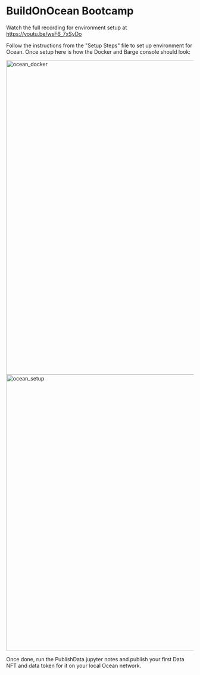 # BuildOnOcean Bootcamp
Watch the full recording for environment setup at https://youtu.be/wsF6_7xSyDo 

Follow the instructions from the "Setup Steps" file to set up environment for Ocean. Once setup here is how the Docker and Barge console should look:


<img width="842" alt="ocean_docker" src="https://user-images.githubusercontent.com/7895856/175899698-4dc898c0-179d-4ce3-a89a-320462aae9e0.png">
<img width="740" alt="ocean_setup" src="https://user-images.githubusercontent.com/7895856/175899719-4a2b25e2-1afe-4288-ab70-37c74d17c2ac.png">

Once done, run the PublishData jupyter notes and publish your first Data NFT and data token for it on your local Ocean network.

